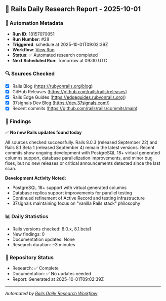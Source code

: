 ## 📅 Rails Daily Research Report - 2025-10-01

### 🤖 Automation Metadata
- **Run ID**: 18157070051
- **Run Number**: #28
- **Triggered**: schedule at 2025-10-01T09:02:39Z
- **Workflow**: [View Run](https://github.com/jeremedia/rails-8-claude-guide/actions/runs/18157070051)
- **Status**: ✅ Automated research completed
- **Next Scheduled Run**: Tomorrow at 09:00 UTC

### 🔍 Sources Checked
- [x] Rails Blog (https://rubyonrails.org/blog)
- [x] GitHub Releases (https://github.com/rails/rails/releases)
- [x] Rails Edge Guides (https://edgeguides.rubyonrails.org/)
- [x] 37signals Dev Blog (https://dev.37signals.com/)
- [x] Recent commits (https://github.com/rails/rails/commits/main)

### 📰 Findings

✅ **No new Rails updates found today**

All sources checked successfully. Rails 8.0.3 (released September 22) and Rails 8.1 Beta 1 (released September 4) remain the latest versions. Recent commits show ongoing development with PostgreSQL 18+ virtual generated columns support, database parallelization improvements, and minor bug fixes, but no new releases or critical announcements detected since the last scan.

**Development Activity Noted:**
- PostgreSQL 18+ support with virtual generated columns
- Database replica support improvements for parallel testing
- Continued refinement of Active Record and testing infrastructure
- 37signals maintaining focus on "vanilla Rails stack" philosophy

### 📊 Daily Statistics
- Rails versions checked: 8.0.x, 8.1.beta1
- New findings: 0
- Documentation updates: None
- Research duration: ~3 minutes

### 🔄 Repository Status
- Research: ✅ Complete
- Documentation: ✅ No updates needed
- Report: Generated at 2025-10-01T09:02:39Z

---
*Automated by [Rails Daily Research Workflow](https://github.com/jeremedia/rails-8-claude-guide/blob/main/.github/workflows/rails-daily-research.yml)*